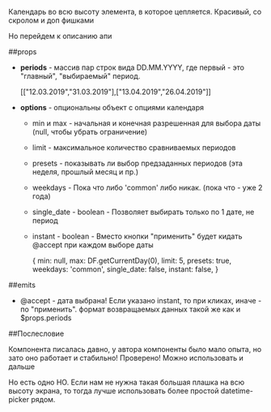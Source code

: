 Календарь во всю высоту элемента, в которое цепляется. 
Красивый, со скролом и доп фишками

Но перейдем к описанию апи

##props

* **periods** - массив пар строк вида DD.MM.YYYY, где первый - это "главный", "выбираемый" период.


    [["12.03.2019","31.03.2019"],["13.04.2019","26.04.2019"]]

* **options** - опциональны объект с опциями календаря
  * min и max - начальная и конечная разрешенная для выбора даты (null, чтобы убрать ограничение)
  * limit - максимальное количество сравниваемых периодов
  * presets - показывать ли выбор предзаданных периодов (эта неделя, прошлый месяц и пр.)
  * weekdays - Пока что либо 'common' либо никак. (пока что - уже 2 года)
  * single_date - boolean - Позволяет выбирать только по 1 дате, не период
  * instant - boolean - Вместо кнопки "применить" будет кидать @accept при каждом выборе даты


    {
      min: null,
      max: DF.getCurrentDay(0),
      limit: 5,
      presets: true,
      weekdays: 'common',
      single_date: false,
      instant: false,
    }
    


##emits

* @accept - дата выбрана! Если указано instant, то при кликах, иначе - по "применить". 
формат возвращаемых данных такой же как и $props.periods

##Послесловие

Компонента писалась давно, у автора компоненты было мало опыта, но зато оно работает и стабильно! 
Проверено!
Можно использовать и дальше

Но есть одно НО. Если нам не нужна такая большая плашка на всю высоту экрана, то тогда лучше
использовать более простой datetime-picker рядом.